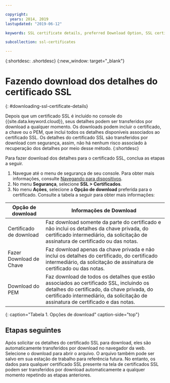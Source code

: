 ```yaml
---

copyright:
  years: 2014, 2019
lastupdated: "2019-06-12"

keywords: SSL certificate details, preferred Download Option, SSL certificate download details

subcollection: ssl-certificates

---
```


{:shortdesc: .shortdesc}
{:new_window: target="_blank"}

# Fazendo download dos detalhes do certificado SSL
{: #downloading-ssl-certificate-details}

Depois que um certificado SSL é incluído no console do {{site.data.keyword.cloud}}, seus detalhes podem ser transferidos por download a qualquer momento. Os downloads podem incluir o certificado, a chave ou o PEM, que inclui todos os detalhes disponíveis associados ao certificado SSL. Os detalhes do certificado SSL são transferidos por download com segurança,
assim, não há nenhum risco associado à recuperação dos detalhes por meio desse método.
{:shortdesc}

Para fazer download dos detalhes para o certificado SSL, conclua as etapas a seguir.

1. Navegue até o menu de segurança de seu console. Para obter mais informações, consulte [Navegando para dispositivos](/docs/infrastructure/ssl-certificates?topic=virtual-servers-navigating-devices).
2. No menu **Segurança**, selecione **SSL > Certificados**.
3. No menu **Ações**, selecione a **Opção de download** preferida para o
certificado. Consulte a tabela a seguir para obter mais informações:

| Opção de download      | Informações de Download |
| -------------------- | -------------------- |
| Certificado de download | Faz download somente da parte do certificado e não inclui os detalhes da chave privada, do certificado intermediário, da solicitação de assinatura de certificado ou das notas. |
| Fazer Download de Chave         | Faz download apenas da chave privada e não inclui os detalhes do certificado, do certificado intermediário, da solicitação de assinatura de certificado ou das notas. |
| Download do PEM         | Faz download de todos os detalhes que estão associados ao certificado SSL, incluindo os detalhes do certificado, da chave privada, do certificado intermediário, da solicitação de assinatura de certificado e das notas. |
{: caption="Tabela 1. Opções de download" caption-side="top"}

## Etapas seguintes

Após solicitar os detalhes do certificado SSL para download, eles são automaticamente transferidos por download no navegador da web. Selecione o download para abrir o arquivo. O arquivo também pode ser salvo em sua estação de trabalho para referência futura. No
entanto, os dados para qualquer certificado SSL presente na tela de certificados SSL podem ser transferidos por download
automaticamente a qualquer momento repetindo as etapas anteriores.

